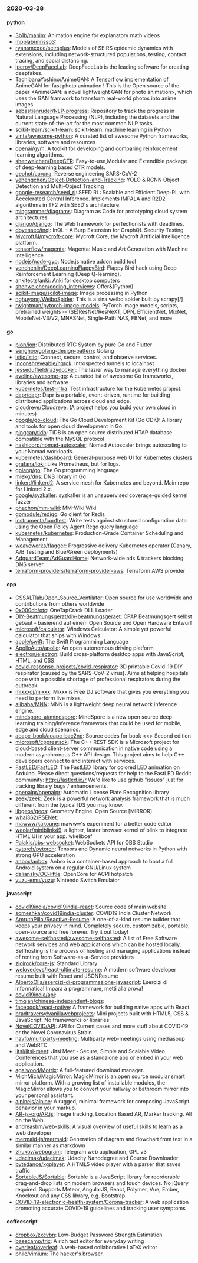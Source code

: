 ### 2020-03-28

#### python
* [3b1b/manim](https://github.com/3b1b/manim): Animation engine for explanatory math videos
* [mpplab/mnssp3](https://github.com/mpplab/mnssp3): 
* [ryansmcgee/seirsplus](https://github.com/ryansmcgee/seirsplus): Models of SEIRS epidemic dynamics with extensions, including network-structured populations, testing, contact tracing, and social distancing.
* [iperov/DeepFaceLab](https://github.com/iperov/DeepFaceLab): DeepFaceLab is the leading software for creating deepfakes.
* [TachibanaYoshino/AnimeGAN](https://github.com/TachibanaYoshino/AnimeGAN): A Tensorflow implementation of AnimeGAN for fast photo animation ! This is the Open source of the paper <AnimeGAN: a novel lightweight GAN for photo animation>, which uses the GAN framwork to transform real-world photos into anime images.
* [sebastianruder/NLP-progress](https://github.com/sebastianruder/NLP-progress): Repository to track the progress in Natural Language Processing (NLP), including the datasets and the current state-of-the-art for the most common NLP tasks.
* [scikit-learn/scikit-learn](https://github.com/scikit-learn/scikit-learn): scikit-learn: machine learning in Python
* [vinta/awesome-python](https://github.com/vinta/awesome-python): A curated list of awesome Python frameworks, libraries, software and resources
* [openai/gym](https://github.com/openai/gym): A toolkit for developing and comparing reinforcement learning algorithms.
* [shenweichen/DeepCTR](https://github.com/shenweichen/DeepCTR): Easy-to-use,Modular and Extendible package of deep-learning based CTR models.
* [geohot/corona](https://github.com/geohot/corona): Reverse engineering SARS-CoV-2
* [yehengchen/Object-Detection-and-Tracking](https://github.com/yehengchen/Object-Detection-and-Tracking): YOLO & RCNN Object Detection and Multi-Object Tracking
* [google-research/seed_rl](https://github.com/google-research/seed_rl): SEED RL: Scalable and Efficient Deep-RL with Accelerated Central Inference. Implements IMPALA and R2D2 algorithms in TF2 with SEED's architecture.
* [mingrammer/diagrams](https://github.com/mingrammer/diagrams):  Diagram as Code for prototyping cloud system architectures
* [django/django](https://github.com/django/django): The Web framework for perfectionists with deadlines.
* [doyensec/inql](https://github.com/doyensec/inql): InQL - A Burp Extension for GraphQL Security Testing
* [MycroftAI/mycroft-core](https://github.com/MycroftAI/mycroft-core): Mycroft Core, the Mycroft Artificial Intelligence platform.
* [tensorflow/magenta](https://github.com/tensorflow/magenta): Magenta: Music and Art Generation with Machine Intelligence
* [nodejs/node-gyp](https://github.com/nodejs/node-gyp): Node.js native addon build tool
* [yenchenlin/DeepLearningFlappyBird](https://github.com/yenchenlin/DeepLearningFlappyBird): Flappy Bird hack using Deep Reinforcement Learning (Deep Q-learning).
* [ankitects/anki](https://github.com/ankitects/anki): Anki for desktop computers
* [shenweichen/coding_interviews](https://github.com/shenweichen/coding_interviews): Offer&(Python)
* [scikit-image/scikit-image](https://github.com/scikit-image/scikit-image): Image processing in Python
* [nghuyong/WeiboSpider](https://github.com/nghuyong/WeiboSpider): This is a sina weibo spider built by scrapy[/]
* [rwightman/pytorch-image-models](https://github.com/rwightman/pytorch-image-models): PyTorch image models, scripts, pretrained weights -- (SE)ResNet/ResNeXT, DPN, EfficientNet, MixNet, MobileNet-V3/V2, MNASNet, Single-Path NAS, FBNet, and more

#### go
* [pion/ion](https://github.com/pion/ion): Distributed RTC System by pure Go and Flutter
* [senghoo/golang-design-pattern](https://github.com/senghoo/golang-design-pattern):  Golang
* [istio/istio](https://github.com/istio/istio): Connect, secure, control, and observe services.
* [inconshreveable/ngrok](https://github.com/inconshreveable/ngrok): Introspected tunnels to localhost
* [jesseduffield/lazydocker](https://github.com/jesseduffield/lazydocker): The lazier way to manage everything docker
* [avelino/awesome-go](https://github.com/avelino/awesome-go): A curated list of awesome Go frameworks, libraries and software
* [kubernetes/test-infra](https://github.com/kubernetes/test-infra): Test infrastructure for the Kubernetes project.
* [dapr/dapr](https://github.com/dapr/dapr): Dapr is a portable, event-driven, runtime for building distributed applications across cloud and edge.
* [cloudreve/Cloudreve](https://github.com/cloudreve/Cloudreve):  (A project helps you build your own cloud in minutes)
* [google/go-cloud](https://github.com/google/go-cloud): The Go Cloud Development Kit (Go CDK): A library and tools for open cloud development in Go.
* [pingcap/tidb](https://github.com/pingcap/tidb): TiDB is an open source distributed HTAP database compatible with the MySQL protocol
* [hashicorp/nomad-autoscaler](https://github.com/hashicorp/nomad-autoscaler): Nomad Autoscaler brings autoscaling to your Nomad workloads.
* [kubernetes/dashboard](https://github.com/kubernetes/dashboard): General-purpose web UI for Kubernetes clusters
* [grafana/loki](https://github.com/grafana/loki): Like Prometheus, but for logs.
* [golang/go](https://github.com/golang/go): The Go programming language
* [miekg/dns](https://github.com/miekg/dns): DNS library in Go
* [linkerd/linkerd2](https://github.com/linkerd/linkerd2): A service mesh for Kubernetes and beyond. Main repo for Linkerd 2.x.
* [google/syzkaller](https://github.com/google/syzkaller): syzkaller is an unsupervised coverage-guided kernel fuzzer
* [phachon/mm-wiki](https://github.com/phachon/mm-wiki): MM-Wiki  Wiki 
* [gomodule/redigo](https://github.com/gomodule/redigo): Go client for Redis
* [instrumenta/conftest](https://github.com/instrumenta/conftest): Write tests against structured configuration data using the Open Policy Agent Rego query language
* [kubernetes/kubernetes](https://github.com/kubernetes/kubernetes): Production-Grade Container Scheduling and Management
* [weaveworks/flagger](https://github.com/weaveworks/flagger): Progressive delivery Kubernetes operator (Canary, A/B Testing and Blue/Green deployments)
* [AdguardTeam/AdGuardHome](https://github.com/AdguardTeam/AdGuardHome): Network-wide ads & trackers blocking DNS server
* [terraform-providers/terraform-provider-aws](https://github.com/terraform-providers/terraform-provider-aws): Terraform AWS provider

#### cpp
* [CSSALTlab/Open_Source_Ventilator](https://github.com/CSSALTlab/Open_Source_Ventilator): Open source for use worldwide and contributions from others worldwide
* [0x000cb/otc](https://github.com/0x000cb/otc): OneTapCrack DLL Loader
* [DIY-Beatmungsgerat/diy-beatmungsgeraet](https://github.com/DIY-Beatmungsgerat/diy-beatmungsgeraet): CPAP Beatmungsgert selbst gebaut - basierend auf einem Open Source und Open Hardware Entwurf
* [microsoft/calculator](https://github.com/microsoft/calculator): Windows Calculator: A simple yet powerful calculator that ships with Windows
* [apple/swift](https://github.com/apple/swift): The Swift Programming Language
* [ApolloAuto/apollo](https://github.com/ApolloAuto/apollo): An open autonomous driving platform
* [electron/electron](https://github.com/electron/electron): Build cross-platform desktop apps with JavaScript, HTML, and CSS
* [covid-response-projects/covid-respirator](https://github.com/covid-response-projects/covid-respirator):  3D printable Covid-19 DIY respirator (caused by the SARS-CoV-2 virus). Aims at helping hospitals cope with a possible shortage of professional respirators during the outbreak.
* [mixxxdj/mixxx](https://github.com/mixxxdj/mixxx): Mixxx is Free DJ software that gives you everything you need to perform live mixes.
* [alibaba/MNN](https://github.com/alibaba/MNN): MNN is a lightweight deep neural network inference engine.
* [mindspore-ai/mindspore](https://github.com/mindspore-ai/mindspore): MindSpore is a new open source deep learning training/inference framework that could be used for mobile, edge and cloud scenarios.
* [aoapc-book/aoapc-bac2nd](https://github.com/aoapc-book/aoapc-bac2nd): Source codes for book <<<BeginningAlgorithmContests>> Second edition
* [microsoft/cpprestsdk](https://github.com/microsoft/cpprestsdk): The C++ REST SDK is a Microsoft project for cloud-based client-server communication in native code using a modern asynchronous C++ API design. This project aims to help C++ developers connect to and interact with services.
* [FastLED/FastLED](https://github.com/FastLED/FastLED): The FastLED library for colored LED animation on Arduino. Please direct questions/requests for help to the FastLED Reddit community: http://fastled.io/r We'd like to use github "issues" just for tracking library bugs / enhancements.
* [openalpr/openalpr](https://github.com/openalpr/openalpr): Automatic License Plate Recognition library
* [zeek/zeek](https://github.com/zeek/zeek): Zeek is a powerful network analysis framework that is much different from the typical IDS you may know.
* [libgeos/geos](https://github.com/libgeos/geos): Geometry Engine, Open Source [MIRROR]
* [whai362/PSENet](https://github.com/whai362/PSENet): 
* [mawww/kakoune](https://github.com/mawww/kakoune): mawww's experiment for a better code editor
* [weolar/miniblink49](https://github.com/weolar/miniblink49): a lighter, faster browser kernel of blink to integrate HTML UI in your app. wkelibcef
* [Palakis/obs-websocket](https://github.com/Palakis/obs-websocket): WebSockets API for OBS Studio
* [pytorch/pytorch](https://github.com/pytorch/pytorch): Tensors and Dynamic neural networks in Python with strong GPU acceleration
* [anbox/anbox](https://github.com/anbox/anbox): Anbox is a container-based approach to boot a full Android system on a regular GNU/Linux system
* [daliansky/OC-little](https://github.com/daliansky/OC-little): OpenCore for ACPI hotpatch
* [yuzu-emu/yuzu](https://github.com/yuzu-emu/yuzu): Nintendo Switch Emulator

#### javascript
* [covid19india/covid19india-react](https://github.com/covid19india/covid19india-react): Source code of main website
* [someshkar/covid19india-cluster](https://github.com/someshkar/covid19india-cluster):  COVID19 India Cluster Network
* [AmruthPillai/Reactive-Resume](https://github.com/AmruthPillai/Reactive-Resume): A one-of-a-kind resume builder that keeps your privacy in mind. Completely secure, customizable, portable, open-source and free forever. Try it out today!
* [awesome-selfhosted/awesome-selfhosted](https://github.com/awesome-selfhosted/awesome-selfhosted): A list of Free Software network services and web applications which can be hosted locally. Selfhosting is the process of hosting and managing applications instead of renting from Software-as-a-Service providers
* [zloirock/core-js](https://github.com/zloirock/core-js): Standard Library
* [welovedevs/react-ultimate-resume](https://github.com/welovedevs/react-ultimate-resume):   A modern software developer resume built with React and JSONResume
* [AlbertoOlla/esercizi-di-programmazione-javascript](https://github.com/AlbertoOlla/esercizi-di-programmazione-javascript): Esercizi di informatica! Impara a programmare, metti alla prova!
* [covid19india/api](https://github.com/covid19india/api): 
* [timqian/chinese-independent-blogs](https://github.com/timqian/chinese-independent-blogs): 
* [facebook/react-native](https://github.com/facebook/react-native): A framework for building native apps with React.
* [bradtraversy/vanillawebprojects](https://github.com/bradtraversy/vanillawebprojects): Mini projects built with HTML5, CSS & JavaScript. No frameworks or libraries
* [NovelCOVID/API](https://github.com/NovelCOVID/API): API for Current cases and more stuff about COVID-19 or the Novel Coronavirus Strain
* [havfo/multiparty-meeting](https://github.com/havfo/multiparty-meeting): Multiparty web-meetings using mediasoup and WebRTC
* [jitsi/jitsi-meet](https://github.com/jitsi/jitsi-meet): Jitsi Meet - Secure, Simple and Scalable Video Conferences that you use as a standalone app or embed in your web application.
* [agalwood/Motrix](https://github.com/agalwood/Motrix): A full-featured download manager.
* [MichMich/MagicMirror](https://github.com/MichMich/MagicMirror): MagicMirror is an open source modular smart mirror platform. With a growing list of installable modules, the MagicMirror allows you to convert your hallway or bathroom mirror into your personal assistant.
* [alpinejs/alpine](https://github.com/alpinejs/alpine): A rugged, minimal framework for composing JavaScript behavior in your markup.
* [AR-js-org/AR.js](https://github.com/AR-js-org/AR.js): Image tracking, Location Based AR, Marker tracking. All on the Web.
* [andreasbm/web-skills](https://github.com/andreasbm/web-skills): A visual overview of useful skills to learn as a web developer
* [mermaid-js/mermaid](https://github.com/mermaid-js/mermaid): Generation of diagram and flowchart from text in a similar manner as markdown
* [zhukov/webogram](https://github.com/zhukov/webogram): Telegram web application, GPL v3
* [udacimak/udacimak](https://github.com/udacimak/udacimak): Udacity Nanodegree and Course Downloader
* [bytedance/xgplayer](https://github.com/bytedance/xgplayer): A HTML5 video player with a parser that saves traffic
* [SortableJS/Sortable](https://github.com/SortableJS/Sortable): Sortable  is a JavaScript library for reorderable drag-and-drop lists on modern browsers and touch devices. No jQuery required. Supports Meteor, AngularJS, React, Polymer, Vue, Ember, Knockout and any CSS library, e.g. Bootstrap.
* [COVID-19-electronic-health-system/Corona-tracker](https://github.com/COVID-19-electronic-health-system/Corona-tracker): A web application promoting accurate COVID-19 guidelines and tracking user symptoms

#### coffeescript
* [dropbox/zxcvbn](https://github.com/dropbox/zxcvbn): Low-Budget Password Strength Estimation
* [basecamp/trix](https://github.com/basecamp/trix): A rich text editor for everyday writing
* [overleaf/overleaf](https://github.com/overleaf/overleaf): A web-based collaborative LaTeX editor
* [philc/vimium](https://github.com/philc/vimium): The hacker's browser.
